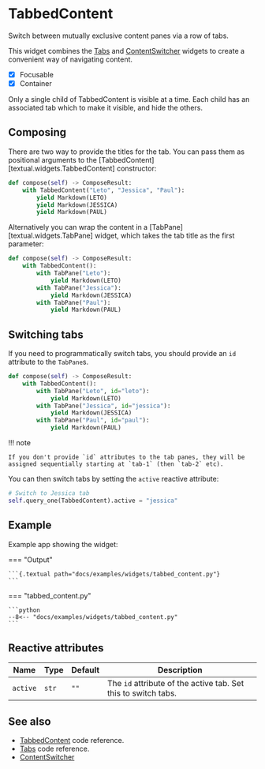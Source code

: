 # TabbedContent

Switch between mutually exclusive content panes via a row of tabs.

This widget combines the [Tabs](../widgets/tabs.md) and [ContentSwitcher](../widgets/content_switcher.md) widgets to create a convenient way of navigating content.

- [x] Focusable
- [x] Container

Only a single child of TabbedContent is visible at a time.
Each child has an associated tab which to make it visible, and hide the others.

## Composing

There are two way to provide the titles for the tab.
You can pass them as positional arguments to the [TabbedContent][textual.widgets.TabbedContent] constructor:

```python
def compose(self) -> ComposeResult:
    with TabbedContent("Leto", "Jessica", "Paul"):
        yield Markdown(LETO)
        yield Markdown(JESSICA)
        yield Markdown(PAUL)
```

Alternatively you can wrap the content in a [TabPane][textual.widgets.TabPane] widget, which takes the tab title as the first parameter:

```python
def compose(self) -> ComposeResult:
    with TabbedContent():
        with TabPane("Leto"):
            yield Markdown(LETO)
        with TabPane("Jessica"):
            yield Markdown(JESSICA)
        with TabPane("Paul"):
            yield Markdown(PAUL)
```

## Switching tabs

If you need to programmatically switch tabs, you should provide an `id` attribute to the `TabPane`s.

```python
def compose(self) -> ComposeResult:
    with TabbedContent():
        with TabPane("Leto", id="leto"):
            yield Markdown(LETO)
        with TabPane("Jessica", id="jessica"):
            yield Markdown(JESSICA)
        with TabPane("Paul", id="paul"):
            yield Markdown(PAUL)
```

!!! note

    If you don't provide `id` attributes to the tab panes, they will be assigned sequentially starting at `tab-1` (then `tab-2` etc).

You can then switch tabs by setting the `active` reactive attribute:

```python
# Switch to Jessica tab
self.query_one(TabbedContent).active = "jessica"
```

## Example

Example app showing the widget:

=== "Output"

    ```{.textual path="docs/examples/widgets/tabbed_content.py"}
    ```

=== "tabbed_content.py"

    ```python
    --8<-- "docs/examples/widgets/tabbed_content.py"
    ```

## Reactive attributes

| Name     | Type  | Default | Description                                                    |
| -------- | ----- | ------- | -------------------------------------------------------------- |
| `active` | `str` | `""`    | The `id` attribute of the active tab. Set this to switch tabs. |


## See also

- [TabbedContent](../api/tabbed_content.md) code reference.
- [Tabs](../api/tabs.md) code reference.
- [ContentSwitcher](../ap/../api/content_switcher.md)

